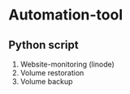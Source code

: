 # Automation-tool
## Python script
1. Website-monitoring (linode)  
2. Volume restoration  
3. Volume backup
